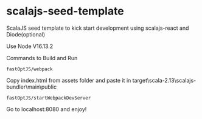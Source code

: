 # scalajs-seed-template
ScalaJS seed template to kick start development using scalajs-react and Diode(optional)

Use Node V16.13.2

Commands to Build and Run

`fastOptJS/webpack`

Copy index.html from assets folder and paste it in target\scala-2.13\scalajs-bundler\main\public

`fastOptJS/startWebpackDevServer`

Go to localhost:8080 and enjoy!
